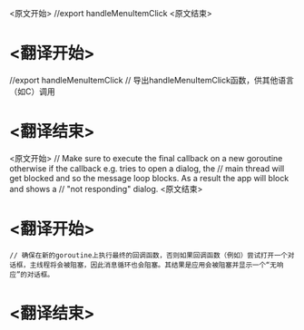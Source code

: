 
<原文开始>
//export handleMenuItemClick
<原文结束>

# <翻译开始>
//export handleMenuItemClick
// 导出handleMenuItemClick函数，供其他语言（如C）调用
# <翻译结束>


<原文开始>
	// Make sure to execute the final callback on a new goroutine otherwise if the callback e.g. tries to open a dialog, the
	// main thread will get blocked and so the message loop blocks. As a result the app will block and shows a
	// "not responding" dialog.
<原文结束>

# <翻译开始>
	// 确保在新的goroutine上执行最终的回调函数，否则如果回调函数（例如）尝试打开一个对话框，主线程将会被阻塞，因此消息循环也会阻塞。其结果是应用会被阻塞并显示一个“无响应”的对话框。
# <翻译结束>

